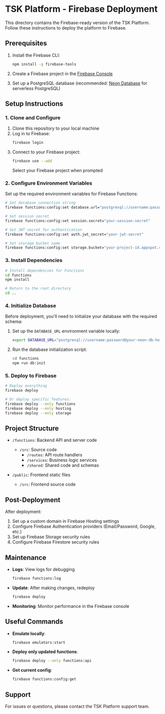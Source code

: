 # TSK Platform - Firebase Deployment

This directory contains the Firebase-ready version of the TSK Platform. Follow these instructions to deploy the platform to Firebase.

## Prerequisites

1. Install the Firebase CLI:
   ```bash
   npm install -g firebase-tools
   ```

2. Create a Firebase project in the [Firebase Console](https://console.firebase.google.com/)

3. Set up a PostgreSQL database (recommended: [Neon Database](https://neon.tech/) for serverless PostgreSQL)

## Setup Instructions

### 1. Clone and Configure

1. Clone this repository to your local machine
2. Log in to Firebase:
   ```bash
   firebase login
   ```
3. Connect to your Firebase project:
   ```bash
   firebase use --add
   ```
   Select your Firebase project when prompted

### 2. Configure Environment Variables

Set up the required environment variables for Firebase Functions:

```bash
# Set database connection string
firebase functions:config:set database.url="postgresql://username:password@your-neon-db-host/dbname"

# Set session secret
firebase functions:config:set session.secret="your-session-secret"

# Set JWT secret for authentication
firebase functions:config:set auth.jwt_secret="your-jwt-secret"

# Set storage bucket name
firebase functions:config:set storage.bucket="your-project-id.appspot.com"
```

### 3. Install Dependencies

```bash
# Install dependencies for Functions
cd functions
npm install

# Return to the root directory
cd ..
```

### 4. Initialize Database

Before deployment, you'll need to initialize your database with the required schema:

1. Set up the `DATABASE_URL` environment variable locally:
   ```bash
   export DATABASE_URL="postgresql://username:password@your-neon-db-host/dbname"
   ```

2. Run the database initialization script:
   ```bash
   cd functions
   npm run db:init
   ```

### 5. Deploy to Firebase

```bash
# Deploy everything
firebase deploy

# Or deploy specific features:
firebase deploy --only functions
firebase deploy --only hosting
firebase deploy --only storage
```

## Project Structure

- `/functions`: Backend API and server code
  - `/src`: Source code
    - `/routes`: API route handlers
    - `/services`: Business logic services
    - `/shared`: Shared code and schemas

- `/public`: Frontend static files
  - `/src`: Frontend source code

## Post-Deployment

After deployment:

1. Set up a custom domain in Firebase Hosting settings
2. Configure Firebase Authentication providers (Email/Password, Google, etc.)
3. Set up Firebase Storage security rules
4. Configure Firebase Firestore security rules

## Maintenance

- **Logs**: View logs for debugging
  ```bash
  firebase functions:log
  ```

- **Update**: After making changes, redeploy
  ```bash
  firebase deploy
  ```

- **Monitoring**: Monitor performance in the Firebase console

## Useful Commands

- **Emulate locally**:
  ```bash
  firebase emulators:start
  ```

- **Deploy only updated functions**:
  ```bash
  firebase deploy --only functions:api
  ```

- **Get current config**:
  ```bash
  firebase functions:config:get
  ```

## Support

For issues or questions, please contact the TSK Platform support team.
